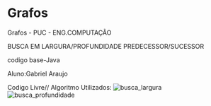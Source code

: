 # Grafos
Grafos - PUC - ENG.COMPUTAÇÃO


BUSCA EM LARGURA/PROFUNDIDADE
PREDECESSOR/SUCESSOR

codigo base-Java


Aluno:Gabriel Araujo


Codigo Livre//
Algoritmo Utilizados:
![busca_largura](https://user-images.githubusercontent.com/88559363/193487833-5335b167-24e4-4a27-8c30-43bb127835aa.png)
![busca_profundidade](https://user-images.githubusercontent.com/88559363/193487834-7215005b-03f4-4853-858f-51a22a4c0520.png)
